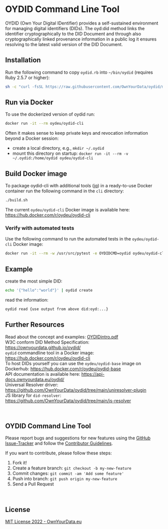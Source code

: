 # OYDID Command Line Tool

OYDID (Own Your Digital IDentifier) provides a self-sustained environment for managing digital identifiers (DIDs). The oyd:did method links the identifier cryptographically to the DID Document and through also cryptographically linked provenance information in a public log it ensures resolving to the latest valid version of the DID Document.

## Installation
Run the following command to copy `oydid.rb` into `~/bin/oydid` (requires Ruby 2.5.7 or higher):
```bash
sh -c "curl -fsSL https://raw.githubusercontent.com/OwnYourData/oydid/main/cli/install.sh | sh"
```

## Run via Docker
To use the dockerized version of oydid run:
```bash
docker run -it --rm oydeu/oydid-cli
```

Often it makes sense to keep private keys and revocation information beyond a Docker session:

* create a local directory, e.g., `mkdir ~/.oydid`
* mount this directory on startup: `docker run -it --rm -v ~/.oydid:/home/oydid oydeu/oydid-cli`

## Build Docker image

To package oydid-cli with additional tools ([jq](https://stedolan.github.io/jq/)) in a ready-to-use Docker container run the following command in the `cli` directory:    
```bash
./build.sh
```

The current `oydeu/oydid-cli` Docker image is available here: https://hub.docker.com/r/oydeu/oydid-cli

### Verify with automated tests    

Use the following command to run the automated tests in the `oydeu/oydid-cli` Docker image:    

```bash
docker run -it --rm -w /usr/src/pytest -e OYDIDCMD=oydid oydeu/oydid-cli pytest
```

## Example
create the most simple DID:
```bash
echo '{"hello":"world"}' | oydid create
```

read the information:
```bash
oydid read {use output from above did:oyd:...}
```

## Further Resources

Read about the concept and examples: [OYDIDintro.pdf](https://github.com/OwnYourData/oydid/blob/main/docs/OYDIDintro.pdf)    
W3C conform DID Method Specification: https://ownyourdata.github.io/oydid/    
`oydid` commandline tool in a Docker image: https://hub.docker.com/r/oydeu/oydid-cli         
To host DIDs yourself you can use the `oydeu/oydid-base` image on Dockerhub: https://hub.docker.com/r/oydeu/oydid-base    
API documentation is available here: https://api-docs.ownyourdata.eu/oydid/    
Universal Resolver driver: https://github.com/OwnYourData/oydid/tree/main/uniresolver-plugin    
JS library for `did-resolver`: https://github.com/OwnYourData/oydid/tree/main/js-resolver    



&nbsp;    

## OYDID Command Line Tool

Please report bugs and suggestions for new features using the [GitHub Issue-Tracker](https://github.com/OwnYourData/oydid/issues) and follow the [Contributor Guidelines](https://github.com/twbs/ratchet/blob/master/CONTRIBUTING.md).

If you want to contribute, please follow these steps:

1. Fork it!
2. Create a feature branch: `git checkout -b my-new-feature`
3. Commit changes: `git commit -am 'Add some feature'`
4. Push into branch: `git push origin my-new-feature`
5. Send a Pull Request

&nbsp;    

## License

[MIT License 2022 - OwnYourData.eu](https://raw.githubusercontent.com/OwnYourData/oydid/main/LICENSE)
